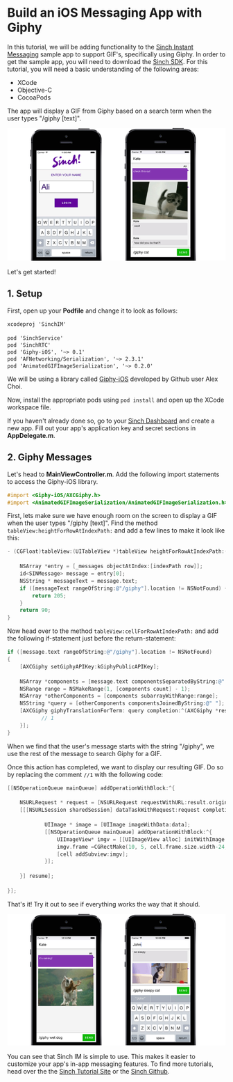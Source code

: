 # Build an iOS Messaging App with Giphy

In this tutorial, we will be adding functionality to the [Sinch Instant Messaging](https://www.sinch.com/products/instant-messaging/) sample app to support GIF's, specifically using Giphy. In order to get the sample app, you will need to download the [Sinch SDK](https://www.sinch.com/downloads/). For this tutorial, you will need a basic understanding of the following areas:

* XCode
* Objective-C
* CocoaPods

The app will display a GIF from Giphy based on a search term when the user types "/giphy [text]".

![giphy examples](img/giphy-example-1.png)

Let's get started!

## 1. Setup

First, open up your **Podfile** and change it to look as follows:

```
xcodeproj 'SinchIM'

pod 'SinchService'
pod 'SinchRTC'
pod 'Giphy-iOS', '~> 0.1'
pod 'AFNetworking/Serialization', '~> 2.3.1'
pod 'AnimatedGIFImageSerialization', '~> 0.2.0'
```

We will be using a library called [Giphy-iOS](https://github.com/heyalexchoi/Giphy-iOS) developed by Github user Alex Choi.

Now, install the appropriate pods using `pod install` and open up the XCode workspace file.

If you haven't already done so, go to your [Sinch Dashboard](https://www.sinch.com/dashboard/) and create a new app. Fill out your app's application key and secret sections in **AppDelegate.m**.

## 2. Giphy Messages

Let's head to **MainViewController.m**. Add the following import statements to access the Giphy-iOS library.

```objective-c
#import <Giphy-iOS/AXCGiphy.h>
#import <AnimatedGIFImageSerialization/AnimatedGIFImageSerialization.h>
```

First, lets make sure we have enough room on the screen to display a GIF when the user types "/giphy [text]". Find the method `tableView:heightForRowAtIndexPath:` and add a few lines to make it look like this:

```objective-c
- (CGFloat)tableView:(UITableView *)tableView heightForRowAtIndexPath:(NSIndexPath *)indexPath {
    
    NSArray *entry = [_messages objectAtIndex:[indexPath row]];
    id<SINMessage> message = entry[0];
    NSString * messageText = message.text;
    if ([messageText rangeOfString:@"/giphy"].location != NSNotFound) {
    	return 205;
    }
    return 90;
}
```
Now head over to the method `tableView:cellForRowAtIndexPath:` and add the following if-statement just before the return-statement:

```objective-c
if ([message.text rangeOfString:@"/giphy"].location != NSNotFound)
{
    [AXCGiphy setGiphyAPIKey:kGiphyPublicAPIKey];
        
    NSArray *components = [message.text componentsSeparatedByString:@" "];
    NSRange range = NSMakeRange(1, [components count] - 1);
    NSArray *otherComponents = [components subarrayWithRange:range];
    NSString *query = [otherComponents componentsJoinedByString:@" "];
    [AXCGiphy giphyTranslationForTerm: query completion:^(AXCGiphy *result, NSError *error) {
           // 1
    }];
}
```

When we find that the user's message starts with the string "/giphy", we use the rest of the message to search Giphy for a GIF.

Once this action has completed, we want to display our resulting GIF. Do so by replacing the comment `//1` with the following code:

```objective-c
[[NSOperationQueue mainQueue] addOperationWithBlock:^{   

	NSURLRequest * request = [NSURLRequest requestWithURL:result.originalImage.url];
	[[[NSURLSession sharedSession] dataTaskWithRequest:request completionHandler:^(NSData *data, NSURLResponse *response, NSError *error) {

			UIImage * image = [UIImage imageWithData:data];
			[[NSOperationQueue mainQueue] addOperationWithBlock:^{
				UIImageView* imgv = [[UIImageView alloc] initWithImage:image];
				imgv.frame =CGRectMake(10, 5, cell.frame.size.width-24, 200);
				[cell addSubview:imgv];
			}];

	}] resume];

}];
```

That's it! Try it out to see if everything works the way that it should.

![giphy examples](img/giphy-example-2.png)

You can see that Sinch IM is simple to use. This makes it easier to customize your app's in-app messaging features. To find more tutorials, head over the the [Sinch Tutorial Site](https://www.sinch.com/tutorials/) or the [Sinch Github](https://github.com/sinch). 
